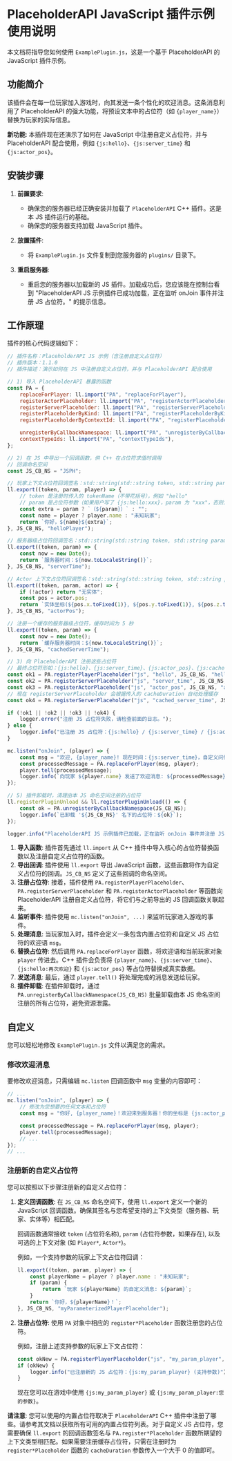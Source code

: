 # PlaceholderAPI JavaScript 插件示例使用说明

本文档将指导您如何使用 `ExamplePlugin.js`，这是一个基于 PlaceholderAPI 的 JavaScript 插件示例。

## 功能简介

该插件会在每一位玩家加入游戏时，向其发送一条个性化的欢迎消息。这条消息利用了 PlaceholderAPI 的强大功能，将预设文本中的占位符（如 `{player_name}`）替换为玩家的实际信息。

**新功能**: 本插件现在还演示了如何在 JavaScript 中注册自定义占位符，并与 PlaceholderAPI 配合使用，例如 `{js:hello}`、`{js:server_time}` 和 `{js:actor_pos}`。

## 安装步骤

1.  **前置要求**:
    *   确保您的服务器已经正确安装并加载了 `PlaceholderAPI` C++ 插件。这是本 JS 插件运行的基础。
    *   确保您的服务器支持加载 JavaScript 插件。

2.  **放置插件**:
    *   将 `ExamplePlugin.js` 文件复制到您服务器的 `plugins/` 目录下。

3.  **重启服务器**:
    *   重启您的服务器以加载新的 JS 插件。加载成功后，您应该能在控制台看到 "PlaceholderAPI JS 示例插件已成功加载，正在监听 onJoin 事件并注册 JS 占位符。" 的提示信息。

## 工作原理

插件的核心代码逻辑如下：

```javascript
// 插件名称：PlaceholderAPI JS 示例（含注册自定义占位符）
// 插件版本：1.1.0
// 插件描述：演示如何在 JS 中注册自定义占位符，并与 PlaceholderAPI 配合使用

// 1) 导入 PlaceholderAPI 暴露的函数
const PA = {
    replaceForPlayer: ll.import("PA", "replaceForPlayer"),
    registerActorPlaceholder: ll.import("PA", "registerActorPlaceholder"),
    registerServerPlaceholder: ll.import("PA", "registerServerPlaceholder"),
    registerPlaceholderByKind: ll.import("PA", "registerPlaceholderByKind"),
    registerPlaceholderByContextId: ll.import("PA", "registerPlaceholderByContextId"),

    unregisterByCallbackNamespace: ll.import("PA", "unregisterByCallbackNamespace"),
    contextTypeIds: ll.import("PA", "contextTypeIds"),
};

// 2) 在 JS 中导出一个回调函数，供 C++ 在占位符求值时调用
// 回调命名空间
const JS_CB_NS = "JSPH";

// 玩家上下文占位符回调签名：std::string(std::string token, std::string param, Player* player)
ll.export((token, param, player) => {
    // token 是注册时传入的 tokenName（不带花括号），例如 "hello"
    // param 是占位符参数（如果用户写了 {js:hello:xxx}，param 为 "xxx"，否则为空字符串）
    const extra = param ? `（${param}）` : "";
    const name = player ? player.name : "未知玩家";
    return `你好，${name}${extra}`;
}, JS_CB_NS, "helloPlayer");

// 服务器级占位符回调签名：std::string(std::string token, std::string param)
ll.export((token, param) => {
    const now = new Date();
    return `服务器时间：${now.toLocaleString()}`;
}, JS_CB_NS, "serverTime");

// Actor 上下文占位符回调签名：std::string(std::string token, std::string param, Actor* actor)
ll.export((token, param, actor) => {
    if (!actor) return "无实体";
    const pos = actor.pos;
    return `实体坐标(${pos.x.toFixed(1)}, ${pos.y.toFixed(1)}, ${pos.z.toFixed(1)})`;
}, JS_CB_NS, "actorPos");

// 注册一个缓存的服务器级占位符，缓存时间为 5 秒
ll.export((token, param) => {
    const now = new Date();
    return `缓存服务器时间：${now.toLocaleString()}`;
}, JS_CB_NS, "cachedServerTime");

// 3) 向 PlaceholderAPI 注册这些占位符
// 最终占位符形如：{js:hello}、{js:server_time}、{js:actor_pos}、{js:cached_server_time}
const ok1 = PA.registerPlayerPlaceholder("js", "hello", JS_CB_NS, "helloPlayer");
const ok2 = PA.registerServerPlaceholder("js", "server_time", JS_CB_NS, "serverTime");
const ok3 = PA.registerActorPlaceholder("js", "actor_pos", JS_CB_NS, "actorPos");
// 现在 registerServerPlaceholder 会根据传入的 cacheDuration 自动处理缓存
const ok4 = PA.registerServerPlaceholder("js", "cached_server_time", JS_CB_NS, "cachedServerTime", 5);

if (!ok1 || !ok2 || !ok3 || !ok4) {
    logger.error("注册 JS 占位符失败，请检查前面的日志。");
} else {
    logger.info("已注册 JS 占位符：{js:hello} / {js:server_time} / {js:actor_pos} / {js:cached_server_time} (缓存)");
}

mc.listen("onJoin", (player) => {
    const msg = "欢迎, {player_name}! 现在时间：{js:server_time}，自定义问候：{js:hello:再次欢迎} {js:actor_pos}，缓存时间：{js:cached_server_time}";
    const processedMessage = PA.replaceForPlayer(msg, player);
    player.tell(processedMessage);
    logger.info(`向玩家 ${player.name} 发送了欢迎消息: ${processedMessage}`);
});

// 5) 插件卸载时，清理由本 JS 命名空间注册的占位符
ll.registerPluginUnload && ll.registerPluginUnload(() => {
    const ok = PA.unregisterByCallbackNamespace(JS_CB_NS);
    logger.info(`已卸载 '${JS_CB_NS}' 名下的占位符：${ok}`);
});

logger.info("PlaceholderAPI JS 示例插件已加载，正在监听 onJoin 事件并注册 JS 占位符。");
```

1.  **导入函数**: 插件首先通过 `ll.import` 从 C++ 插件中导入核心的占位符替换函数以及注册自定义占位符的函数。
2.  **导出回调**: 插件使用 `ll.export` 导出 JavaScript 函数，这些函数将作为自定义占位符的回调。`JS_CB_NS` 定义了这些回调的命名空间。
3.  **注册占位符**: 接着，插件使用 `PA.registerPlayerPlaceholder`、`PA.registerServerPlaceholder` 和 `PA.registerActorPlaceholder` 等函数向 PlaceholderAPI 注册自定义占位符，将它们与之前导出的 JS 回调函数关联起来。
4.  **监听事件**: 插件使用 `mc.listen("onJoin", ...)` 来监听玩家进入游戏的事件。
5.  **处理消息**: 当玩家加入时，插件会定义一条包含内置占位符和自定义 JS 占位符的欢迎语 `msg`。
6.  **替换占位符**: 然后调用 `PA.replaceForPlayer` 函数，将欢迎语和当前玩家对象 `player` 传进去。C++ 插件会负责将 `{player_name}`、`{js:server_time}`、`{js:hello:再次欢迎}` 和 `{js:actor_pos}` 等占位符替换成真实数据。
7.  **发送消息**: 最后，通过 `player.tell()` 将处理完成的消息发送给玩家。
8.  **插件卸载**: 在插件卸载时，通过 `PA.unregisterByCallbackNamespace(JS_CB_NS)` 批量卸载由本 JS 命名空间注册的所有占位符，避免资源泄露。

## 自定义

您可以轻松地修改 `ExamplePlugin.js` 文件以满足您的需求。

### 修改欢迎消息

要修改欢迎消息，只需编辑 `mc.listen` 回调函数中 `msg` 变量的内容即可：

```javascript
// ...
mc.listen("onJoin", (player) => {
    // 修改为您想要的任何文本和占位符
    const msg = "你好, {player_name}！欢迎来到服务器！你的坐标是 {js:actor_pos}。";

    const processedMessage = PA.replaceForPlayer(msg, player);
    player.tell(processedMessage);
    // ...
});
// ...
```

### 注册新的自定义占位符

您可以按照以下步骤注册新的自定义占位符：

1.  **定义回调函数**: 在 `JS_CB_NS` 命名空间下，使用 `ll.export` 定义一个新的 JavaScript 回调函数。确保其签名与您希望支持的上下文类型（服务器、玩家、实体等）相匹配。

    回调函数通常接收 `token` (占位符名称), `param` (占位符参数，如果存在), 以及可选的上下文对象 (如 `Player*`, `Actor*`)。

    例如，一个支持参数的玩家上下文占位符回调：
    ```javascript
    ll.export((token, param, player) => {
        const playerName = player ? player.name : "未知玩家";
        if (param) {
            return `玩家 ${playerName} 的自定义消息: ${param}`;
        }
        return `你好，${playerName}！`;
    }, JS_CB_NS, "myParameterizedPlayerPlaceholder");
    ```

2.  **注册占位符**: 使用 `PA` 对象中相应的 `register*Placeholder` 函数注册您的占位符。

    例如，注册上述支持参数的玩家上下文占位符：
    ```javascript
    const okNew = PA.registerPlayerPlaceholder("js", "my_param_player", JS_CB_NS, "myParameterizedPlayerPlaceholder");
    if (okNew) {
        logger.info("已注册新的 JS 占位符：{js:my_param_player} (支持参数)");
    }
    ```
    现在您可以在游戏中使用 `{js:my_param_player}` 或 `{js:my_param_player:您的参数}`。

**请注意**: 您可以使用的内置占位符取决于 `PlaceholderAPI` C++ 插件中注册了哪些。请参考其文档以获取所有可用的内置占位符列表。对于自定义 JS 占位符，您需要确保 `ll.export` 的回调函数签名与 `PA.register*Placeholder` 函数所期望的上下文类型相匹配。如果需要注册缓存占位符，只需在注册时为 `register*Placeholder` 函数的 `cacheDuration` 参数传入一个大于 0 的值即可。
